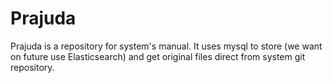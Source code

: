 # Prajuda

Prajuda is a repository for system's manual. It uses mysql to store (we want on future use Elasticsearch)
and get original files direct from system git repository.